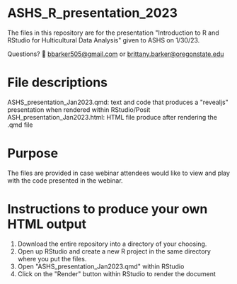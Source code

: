 # ASHS_R_presentation_2023

The files in this repository are for the presentation "Introduction to R and RStudio for Hulticultural Data Analysis" given to ASHS on 1/30/23. 

Questions? 📧 bbarker505@gmail.com or brittany.barker@oregonstate.edu  

# File descriptions

ASHS_presentation_Jan2023.qmd: text and code that produces a "revealjs" presentation when rendered within RStudio/Posit
ASH_presentation_Jan2023.html: HTML file produce after rendering the .qmd file

# Purpose

The files are provided in case webinar attendees would like to view and play with the code presented in the webinar. 

# Instructions to produce your own HTML output

1) Download the entire repository into a directory of your choosing. 
2) Open up RStudio and create a new R project in the same directory where you put the files.
3) Open "ASHS_presentation_Jan2023.qmd" within RStudio  
4) Click on the "Render" button within RStudio to render the document


